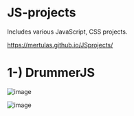 # JS-projects
Includes various JavaScript, CSS projects.

https://mertulas.github.io/JSprojects/

# 1-) DrummerJS

![image](https://user-images.githubusercontent.com/67822910/101304727-02c6f880-3852-11eb-91d8-440774f7cee3.png)

![image](https://user-images.githubusercontent.com/67822910/101304924-7b2db980-3852-11eb-92ad-7ca8b844c47a.png)
